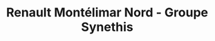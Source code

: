 ---
title: "Renault Montélimar Nord - Groupe Synethis"
url: /montelimar/renault-montelimar-nord-groupe-synethis/
shop: voiture
---